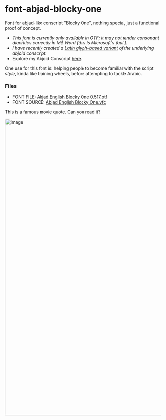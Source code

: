 # font-abjad-blocky-one
Font for abjad-like conscript "Blocky One", nothing special, just a functional proof of concept.

* _This font is currently only available in OTF; it may not render consonant diacritics correctly in MS Word [this is Microsoft's fault]._  
* _I have recently created a [Latin glyph–based variant](https://github.com/fazzaan/font-abjoid-latinate-one) of the underlying abjoid conscript._
* Explore my Abjoid Conscript [here](https://github.com/fazzaan/abjoid-distribution).  

One use for this font is: helping people to become familiar with the script _style_, kinda like training wheels, before attempting to tackle Arabic.

### Files
* FONT FILE: [Abjad English Blocky One 0.517.otf](https://github.com/fazzaan/font-abjad-blocky-one/blob/main/Abjad%20English%20Blocky%20One%200.517.otf)  
* FONT SOURCE: [Abjad English Blocky One.vfc](https://github.com/fazzaan/font-abjad-blocky-one/blob/main/Abjad%20English%20Blocky%20One.vfc)  

This is a famous movie quote. Can you read it?

<img width="1467" height="960" alt="image" src="https://github.com/user-attachments/assets/4007f161-8ebd-4250-98f9-4902ec2f0fe0" />
